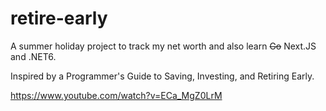 # retire-early

A summer holiday project to track my net worth and also learn ~~Go~~ Next.JS and .NET6.

Inspired by a Programmer's Guide to Saving, Investing, and Retiring Early.

https://www.youtube.com/watch?v=ECa_MgZ0LrM

